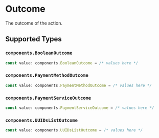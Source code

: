# Outcome

The outcome of the action.


## Supported Types

### `components.BooleanOutcome`

```typescript
const value: components.BooleanOutcome = /* values here */
```

### `components.PaymentMethodOutcome`

```typescript
const value: components.PaymentMethodOutcome = /* values here */
```

### `components.PaymentServiceOutcome`

```typescript
const value: components.PaymentServiceOutcome = /* values here */
```

### `components.UUIDsListOutcome`

```typescript
const value: components.UUIDsListOutcome = /* values here */
```

